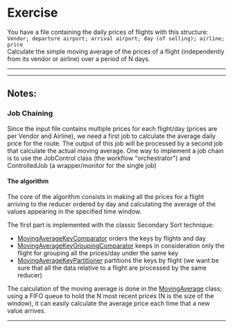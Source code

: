 # Exercise #
  
You have a file containing the daily prices of flights with this structure:  
`Vendor; departure airport; arrival airport; day (of selling); airline; price`  
Calculate the simple moving average of the prices of a flight (independently from its vendor or airline) over a period of N days.  

- - - - 
- - - - 

## Notes: ##


### Job Chaining ###
Since the input file contains multiple prices for each flight/day (prices are per Vendor and Airline), we need a first job to calculate the average daily price for the route. The output of this job will be processed by a second job that calculate the actual moving average. 
One way to implement a job chain is to use the JobControl class (the workflow "orchestrator") and ControlledJob (a wrapper/monitor for the single job)

  
#### The algorithm ####
The core of the algorithm consists in making all the prices for a flight arriving to the reducer ordered by day and calculating the average of the values appearing in the specified time window.  
  
  
The first part is implemented with the classic Secondary Sort technique:
* [MovingAverageKeyComparator](./src/main/java/org/mdp/learn/hadoop/moving_average/MovingAverageKeyComparator.java) orders the keys by flights and day
* [MovingAverageKeyGroupingComparator](./src/main/java/org/mdp/learn/hadoop/moving_average/MovingAverageKeyGroupingComparator.java) keeps in consideration only the flight for grouping all the prices/day under the same key
* [MovingAverageKeyPartitioner](./src/main/java/org/mdp/learn/hadoop/moving_average/MovingAverageKeyPartitioner.java) partitions the keys by flight (we want be sure that all the data relative to a flight are processed by the same reducer)


The calculation of the moving average is done in the [MovingAverage](./src/main/java/org/mdp/learn/hadoop/moving_average/MovingAverage.java) class; using a FIFO queue to hold the N most recent prices (N is the size of the window), it can easily calculate the average price each time that a new value arrives.  

- - - - 
